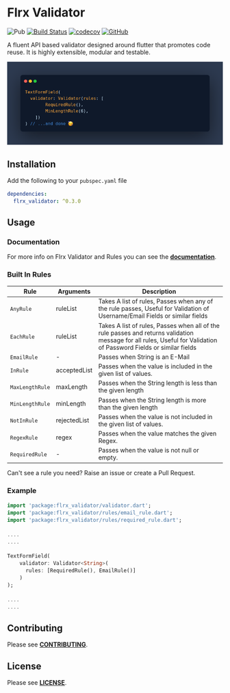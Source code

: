# Flrx Validator

![Pub](https://img.shields.io/pub/v/flrx_validator)
[![Build Status](https://api.cirrus-ci.com/github/flrx/validator.svg)](https://cirrus-ci.com/github/flrx/validator)
[![codecov](https://codecov.io/gh/flrx/validator/branch/master/graph/badge.svg)](https://codecov.io/gh/flrx/validator)
[![GitHub](https://img.shields.io/github/license/flrx/validator)](https://github.com/flrx/validator/blob/master/LICENSE)

A fluent API based validator designed around flutter that promotes code reuse. It is highly extensible, modular and testable.

![Validator](doc/flrx_validator.png "Validator")

## Installation

Add the following to your `pubspec.yaml` file

```yaml
dependencies:
  flrx_validator: ^0.3.0
```

## Usage

### Documentation

For more info on Flrx Validator and Rules you can see the [**documentation**](https://flrx.github.io/validator). 

### Built In Rules

|       Rule      |   Arguments  | Description |
|-----------------|--------------|-------------|
|    `AnyRule`    |   ruleList   | Takes A list of rules, Passes when any of the rule passes, Useful for Validation of Username/Email Fields or similar fields|
|    `EachRule`    |   ruleList   | Takes A list of rules, Passes when all of the rule passes and returns validation message for all rules, Useful for Validation of Password Fields or similar fields|
|   `EmailRule`   |      -       | Passes when String is an E-Mail |
|     `InRule`    | acceptedList | Passes when the value is included in the given list of values. |
| `MaxLengthRule` |   maxLength  | Passes when the String length is less than the given length |
| `MinLengthRule` |   minLength  | Passes when the String length is more than the given length |
|   `NotInRule`   | rejectedList | Passes when the value is not included in the given list of values. |
|   `RegexRule`   |    regex     | Passes when the value matches the given Regex. |
|  `RequiredRule` |       -      | Passes when the value is not null or empty. |

Can't see a rule you need? Raise an issue or create a Pull Request.

### Example

```dart
import 'package:flrx_validator/validator.dart';
import 'package:flrx_validator/rules/email_rule.dart';
import 'package:flrx_validator/rules/required_rule.dart';

....
....

TextFormField(
    validator: Validator<String>(
      rules: [RequiredRule(), EmailRule()]
    )
);

....
....

```

## Contributing

Please see [**CONTRIBUTING**](https://github.com/flrx/validator/blob/develop/CONTRIBUTING.md).

## License

Please see [**LICENSE**](https://github.com/flrx/validator/blob/develop/LICENSE).
